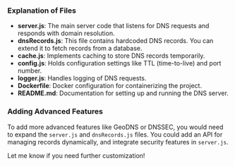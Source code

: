 
### Explanation of Files

- **server.js**: The main server code that listens for DNS requests and responds with domain resolution.
- **dnsRecords.js**: This file contains hardcoded DNS records. You can extend it to fetch records from a database.
- **cache.js**: Implements caching to store DNS records temporarily.
- **config.js**: Holds configuration settings like TTL (time-to-live) and port number.
- **logger.js**: Handles logging of DNS requests.
- **Dockerfile**: Docker configuration for containerizing the project.
- **README.md**: Documentation for setting up and running the DNS server.

### Adding Advanced Features
To add more advanced features like GeoDNS or DNSSEC, you would need to expand the `server.js` and `dnsRecords.js` files. You could add an API for managing records dynamically, and integrate security features in `server.js`.

Let me know if you need further customization!
